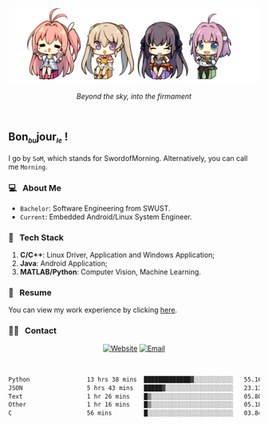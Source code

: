 <img src="./pic/Aokana.png">
<p align="center"><em>Beyond the sky, into the firmament</em></p>

<br/>

## Bon<sub><em><font size=2>bu</font></em></sub>jour<sub><em><font size=2>le</font></em></sub> !

I go by `SoM`, which stands for SwordofMorning. Alternatively, you can call me `Morning`.

### 💻 &nbsp; About Me

- `Bachelor`: Software Engineering from SWUST.
- `Current`: Embedded Android/Linux System Engineer.

### 🔧 &nbsp; Tech Stack

1. **C/C++**: Linux Driver, Application and Windows Application;
2. **Java**: Android Application;
3. **MATLAB/Python**: Computer Vision, Machine Learning.

### 📝 &nbsp; Resume

You can view my work experience by clicking <a href="https://swordofmorning.com/index.php/contact/">here</a>.

### 🤝🏻 &nbsp; Contact

<p align="center">
<a href="https://swordofmorning.com/"><img alt="Website" src="https://img.shields.io/badge/Website-swordofmorning.com-blue?style=flat-square&logo=google-chrome"></a>
<a href="mailto:master@xiaojintao.email
"><img alt="Email" src="https://img.shields.io/badge/Email-master@xiaojintao.email-blue?style=flat-square&logo=gmail"></a>
</p>

<br/>

<!--START_SECTION:waka-->

```txt
Python                13 hrs 38 mins  █████████████▓░░░░░░░░░░░   55.16 %
JSON                  5 hrs 43 mins   █████▓░░░░░░░░░░░░░░░░░░░   23.13 %
Text                  1 hr 26 mins    █▒░░░░░░░░░░░░░░░░░░░░░░░   05.80 %
Other                 1 hr 16 mins    █▒░░░░░░░░░░░░░░░░░░░░░░░   05.18 %
C                     56 mins         █░░░░░░░░░░░░░░░░░░░░░░░░   03.84 %
```

<!--END_SECTION:waka-->
